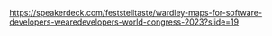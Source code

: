 https://speakerdeck.com/feststelltaste/wardley-maps-for-software-developers-wearedevelopers-world-congress-2023?slide=19